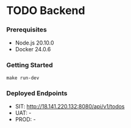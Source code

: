 # TODO Backend

### Prerequisites

- Node.js 20.10.0
- Docker 24.0.6

### Getting Started

```
make run-dev
```

### Deployed Endpoints

- SIT: http://18.141.220.132:8080/api/v1/todos
- UAT: -
- PROD: -
